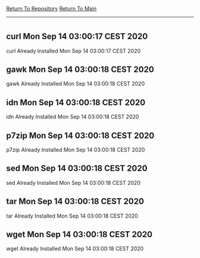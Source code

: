 [Return To Repository](https://github.com/bast69/piholeparser/)
[Return To Main](https://github.com/bast69/piholeparser/blob/master/RecentRunLogs/Mainlog.md)
____________________________________
# 
## curl Mon Sep 14 03:00:17 CEST 2020
curl Already Installed Mon Sep 14 03:00:17 CEST 2020
## gawk Mon Sep 14 03:00:18 CEST 2020
gawk Already Installed Mon Sep 14 03:00:18 CEST 2020
## idn Mon Sep 14 03:00:18 CEST 2020
idn Already Installed Mon Sep 14 03:00:18 CEST 2020
## p7zip Mon Sep 14 03:00:18 CEST 2020
p7zip Already Installed Mon Sep 14 03:00:18 CEST 2020
## sed Mon Sep 14 03:00:18 CEST 2020
sed Already Installed Mon Sep 14 03:00:18 CEST 2020
## tar Mon Sep 14 03:00:18 CEST 2020
tar Already Installed Mon Sep 14 03:00:18 CEST 2020
## wget Mon Sep 14 03:00:18 CEST 2020
wget Already Installed Mon Sep 14 03:00:18 CEST 2020
